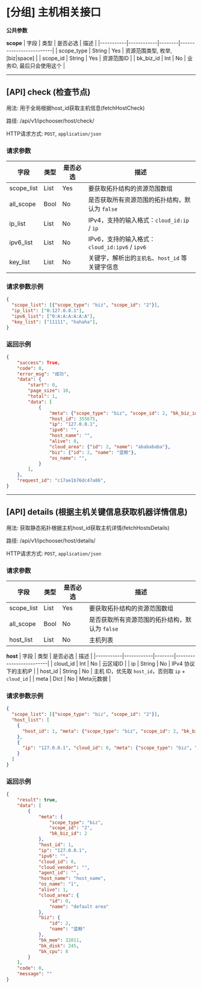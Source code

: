 # [分组] 主机相关接口

**公共参数**

**scope**
| 字段 | 类型 | 是否必选 | 描述  |
|-----------|------------|--------|-------------------------|
| scope_type | String | Yes | 资源范围类型, 枚举, [biz|space] |
| scope_id | String | Yes | 资源范围ID |
| bk_biz_id | Int | No | 业务ID, 最后只会使用这个 |

<hr>

## [API] check (检查节点)

用法: 用于全局根据host_id获取主机信息(fetchHostCheck)

路径: /api/v1/ipchooser/host/check/

HTTP请求方式: `POST`, `application/json`

### 请求参数

| 字段 | 类型 | 是否必选 | 描述  |
|-----------|------------|------|-------------------------|
| scope_list | List | Yes  | 要获取拓扑结构的资源范围数组 |
| all_scope | Bool | No   | 是否获取所有资源范围的拓扑结构，默认为 `false` |
| ip_list | List | No   | IPv4，支持的输入格式：`cloud_id:ip` / `ip` |
| ipv6_list | List | No   | IPv6，支持的输入格式：`cloud_id:ipv6` / `ipv6` |
| key_list | List | No   | 关键字，解析出的`主机名`、`host_id` 等关键字信息 |


### 请求参数示例

```json
{
  "scope_list": [{"scope_type": "biz", "scope_id": "2"}],
  "ip_list": ["0:127.0.0.1"],
  "ipv6_list": ["0:A:A:A:A:A:A"],
  "key_list": ["11111", "hahaha"],
}
```

### 返回示例

```json
{
    "success": True,
    "code": 0,
    "error_msg": "成功",
    "data": {
        "start": 0,
        "page_size": 10,
        "total": 1,
        "data": [
            {
                "meta": {"scope_type": "biz", "scope_id": 2, "bk_biz_id": 2},
                "host_id": 355675,
                "ip": "127.0.0.1",
                "ipv6": "",
                "host_name": "",
                "alive": 0,
                "cloud_area": {"id": 2, "name": "ababababa"},
                "biz": {"id": 2, "name": "蓝鲸"},
                "os_name": "",
            }
        ],
    },
    "request_id": "c17ae1b76dc47a86",
}
```

<hr>

## [API] details (根据主机关键信息获取机器详情信息)

用法: 获取静态拓扑根据主机host_id获取主机详情(fetchHostsDetails)

路径: /api/v1/ipchooser/host/details/

HTTP请求方式: `POST`, `application/json`

### 请求参数

| 字段 | 类型 | 是否必选 | 描述  |
|-----------|------------|------|-------------------------|
| scope_list | List | Yes  | 要获取拓扑结构的资源范围数组 |
| all_scope | Bool | No   | 是否获取所有资源范围的拓扑结构，默认为 `false` |
| host_list | List | No   | 主机列表 |

**host**
| 字段 | 类型 | 是否必选 | 描述  |
|-----------|------------|--------|-------------------------|
| cloud_id | Int | No | 云区域ID |
| ip | String | No | IPv4 协议下的主机IP |
| host_id | String | No | 主机 ID，优先取 `host_id`，否则取 `ip` + `cloud_id` |
| meta | Dict | No | Meta元数据 |


### 请求参数示例

```json
{
  "scope_list": [{"scope_type": "biz", "scope_id": "2"}],
  "host_list": [
    {
      "host_id": 1, "meta": {"scope_type": "biz", "scope_id": 2, "bk_biz_id": 2}
    },
    {
      "ip": "127.0.0.1", "cloud_id": 0, "meta": {"scope_type": "biz", "scope_id": 2, "bk_biz_id": 2}
    }
  ]
}
```

### 返回示例

```json
{
    "result": true,
    "data": [
        {
            "meta": {
                "scope_type": "biz",
                "scope_id": "2",
                "bk_biz_id": 2
            },
            "host_id": 1,
            "ip": "127.0.0.1",
            "ipv6": "",
            "cloud_id": 0,
            "cloud_vendor": "",
            "agent_id": "",
            "host_name": "host_name",
            "os_name": "1",
            "alive": 1,
            "cloud_area": {
                "id": 0,
                "name": "default area"
            },
            "biz": {
                "id": 2,
                "name": "蓝鲸"
            },
            "bk_mem": 32011,
            "bk_disk": 245,
            "bk_cpu": 8
        }
    ],
    "code": 0,
    "message": ""
}
```
